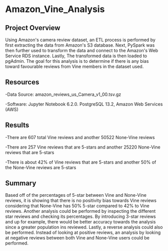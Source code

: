 # Amazon_Vine_Analysis


## Project Overview
Using Amazon's camera review dataset, an ETL process is performed by first extracting the data from Amazon's S3 database. Next, PySpark was then further used to transform the data and connect to the Amazon's Web Service RDS instance. Lastly, The transformed data is then loaded to pgAdmin. The goal for this analysis is to determine if there is any bias toward favourable reviews from Vine members in the dataset used. 


## Resources
-Data Source: amazon_reviews_us_Camera_v1_00.tsv.gz

-Software: Jupyter Notebook 6.2.0. PostgreSQL 13.2, Amazon Web Services (AWS)


## Results
-There are 607 total Vine reviews and another 50522 None-Vine reviews

-There are 257 Vine reviews that are 5-stars and another 25220 None-Vine reviews that are 5-stars

-There is about 42% of Vine reviews that are 5-stars and another 50% of the None-Vine reviews are 5-stars


## Summary
Based off of the percentages of 5-star between Vine and None-Vine reviews, it is showing that there is no positivity bias towards Vine reviews considering that None-Vine has 50% 5-star compared to 42% to Vine reviews. Another analysis could be performed by inspecting the different star reviews and checking its percentages. By introducing 3-star reviews and up for example, there would be better accuracy towards the analysis since a greater population ins reviewed. Lastly, a reverse analysis could also be performed. Instead of looking at positive reviews, an analysis by looking at negative reviews between both Vine and None-Vine users could be performed.  
